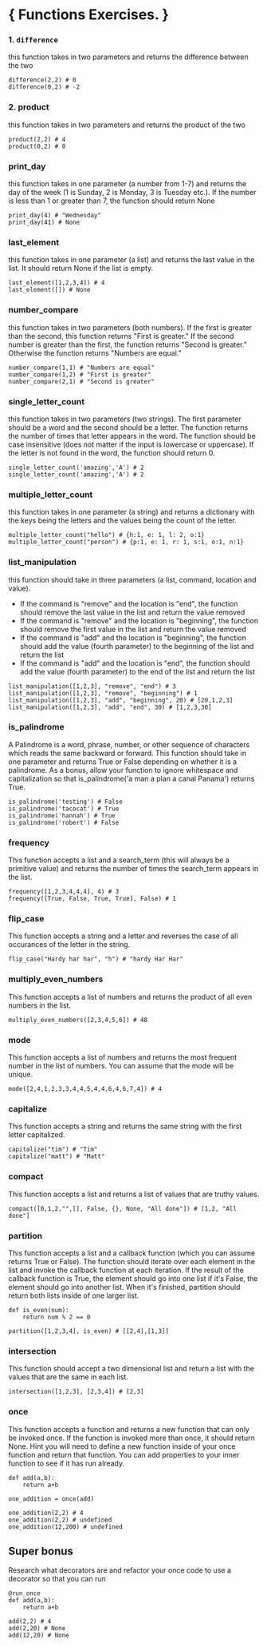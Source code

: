 # { Functions Exercises. }

### 1. `difference`

this function takes in two parameters and returns the difference between the two

```
difference(2,2) # 0
difference(0,2) # -2
```



### 2. product

this function takes in two parameters and returns the product of the two

```
product(2,2) # 4
product(0,2) # 0
```

### print_day

this function takes in one parameter (a number from 1-7) and returns the day of the week (1 is Sunday, 2 is Monday, 3 is Tuesday etc.). If the number is less than 1 or greater than 7, the function should return None

```
print_day(4) # "Wednesday"
print_day(41) # None
```

### last_element

this function takes in one parameter (a list) and returns the last value in the list. It should return None if the list is empty.

```
last_element([1,2,3,4]) # 4
last_element([]) # None
```

### number_compare

this function takes in two parameters (both numbers). If the first is greater than the second, this function returns "First is greater." If the second number is greater than the first, the function returns "Second is greater." Otherwise the function returns "Numbers are equal."

```
number_compare(1,1) # "Numbers are equal"
number_compare(1,2) # "First is greater"
number_compare(2,1) # "Second is greater"
```

### single_letter_count

this function takes in two parameters (two strings). The first parameter should be a word and the second should be a letter. The function returns the number of times that letter appears in the word. The function should be case insensitive (does not matter if the input is lowercase or uppercase). If the letter is not found in the word, the function should return 0.

```
single_letter_count('amazing','A') # 2
single_letter_count('amazing','A') # 2
```

### multiple_letter_count

this function takes in one parameter (a string) and returns a dictionary with the keys being the letters and the values being the count of the letter.

```
multiple_letter_count("hello") # {h:1, e: 1, l: 2, o:1}
multiple_letter_count("person") # {p:1, e: 1, r: 1, s:1, o:1, n:1}
```

### list_manipulation

this function should take in three parameters (a list, command, location and value).
* If the command is "remove" and the location is "end", the function should remove the last value in the list and return the value removed
* If the command is "remove" and the location is "beginning", the function should remove the first value in the list and return the value removed
* If the command is "add" and the location is "beginning", the function should add the value (fourth parameter) to the beginning of the list and return the list
* If the command is "add" and the location is "end", the function should add the value (fourth parameter) to the end of the list and return the list

```
list_manipulation([1,2,3], "remove", "end") # 3
list_manipulation([1,2,3], "remove", "beginning") # 1
list_manipulation([1,2,3], "add", "beginning", 20) # [20,1,2,3]
list_manipulation([1,2,3], "add", "end", 30) # [1,2,3,30]
```

### is_palindrome

A Palindrome is a word, phrase, number, or other sequence of characters which reads the same backward or forward. This function should take in one parameter and returns True or False depending on whether it is a palindrome. As a bonus, allow your function to ignore whitespace and capitalization so that is_palindrome('a man a plan a canal Panama') returns True.

```
is_palindrome('testing') # False
is_palindrome('tacocat') # True
is_palindrome('hannah') # True
is_palindrome('robert') # False
```

### frequency

This function accepts a list and a search_term (this will always be a primitive value) and returns the number of times the search_term appears in the list.

```
frequency([1,2,3,4,4,4], 4) # 3
frequency([True, False, True, True], False) # 1
```

### flip_case

This function accepts a string and a letter and reverses the case of all occurances of the letter in the string.

`flip_case("Hardy har har", "h") # "hardy Har Har"`

### multiply_even_numbers

This function accepts a list of numbers and returns the product of all even numbers in the list.

`multiply_even_numbers([2,3,4,5,6]) # 48`

### mode

This function accepts a list of numbers and returns the most frequent number in the list of numbers. You can assume that the mode will be unique.

`mode([2,4,1,2,3,3,4,4,5,4,4,6,4,6,7,4]) # 4`

### capitalize

This function accepts a string and returns the same string with the first letter capitalized.

```
capitalize("tim") # "Tim"
capitalize("matt") # "Matt"
```

### compact

This function accepts a list and returns a list of values that are truthy values.

`compact([0,1,2,"",[], False, {}, None, "All done"]) # [1,2, "All done"]`

### partition

This function accepts a list and a callback function (which you can assume returns True or False). The function should iterate over each element in the list and invoke the callback function at each iteration. If the result of the callback function is True, the element should go into one list if it's False, the element should go into another list. When it's finished, partition should return both lists inside of one larger list.

```
def is_even(num):
    return num % 2 == 0

partition([1,2,3,4], is_even) # [[2,4],[1,3]]
```

### intersection

This function should accept a two dimensional list and return a list with the values that are the same in each list.

`intersection([1,2,3], [2,3,4]) # [2,3]`

### once

This function accepts a function and returns a new function that can only be invoked once. If the function is invoked more than once, it should return None. Hint you will need to define a new function inside of your once function and return that function. You can add properties to your inner function to see if it has run already.

```
def add(a,b):
    return a+b

one_addition = once(add)

one_addition(2,2) # 4
one_addition(2,2) # undefined
one_addition(12,200) # undefined
```

## Super bonus

Research what decorators are and refactor your once code to use a decorator so that you can run

```
@run_once
def add(a,b):
    return a+b

add(2,2) # 4
add(2,20) # None
add(12,20) # None
```








